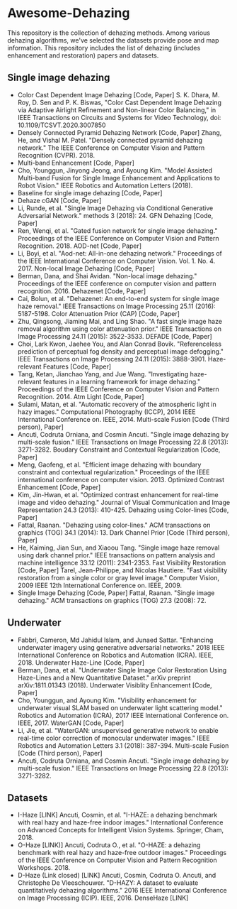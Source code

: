 # Awesome-Dehazing
This repository is the collection of dehazing methods. Among various dehazing algorithms, we've selected the datasets provide pose and map information. This repository includes the list of dehazing (includes enhancement and restoration) papers and datasets.

## Single image dehazing
* Color Cast Dependent Image Dehazing [Code, Paper]
S. K. Dhara, M. Roy, D. Sen and P. K. Biswas, "Color Cast Dependent Image Dehazing via Adaptive Airlight Refinement and Non-linear Color Balancing," in IEEE Transactions on Circuits and Systems for Video Technology, doi: 10.1109/TCSVT.2020.3007850
* Densely Connected Pyramid Dehazing Network [Code, Paper]
Zhang, He, and Vishal M. Patel. "Densely connected pyramid dehazing network." The IEEE Conference on Computer Vision and Pattern Recognition (CVPR). 2018.
* Multi-band Enhancement [Code, Paper]
* Cho, Younggun, Jinyong Jeong, and Ayoung Kim. "Model Assisted Multi-band Fusion for Single Image Enhancement and Applications to Robot Vision." IEEE Robotics and Automation Letters (2018).
* Baseline for single image dehazing [Code, Paper]
* Dehaze cGAN [Code, Paper]
* Li, Runde, et al. "Single Image Dehazing via Conditional Generative Adversarial Network." methods 3 (2018): 24.
GFN Dehazing [Code, Paper]
* Ren, Wenqi, et al. "Gated fusion network for single image dehazing." Proceedings of the IEEE Conference on Computer Vision and Pattern Recognition. 2018.
AOD-net [Code, Paper]
* Li, Boyi, et al. "Aod-net: All-in-one dehazing network." Proceedings of the IEEE International Conference on Computer Vision. Vol. 1. No. 4. 2017.
Non-local Image Dehazing [Code, Paper]
* Berman, Dana, and Shai Avidan. "Non-local image dehazing." Proceedings of the IEEE conference on computer vision and pattern recognition. 2016.
Dehazenet [Code, Paper]
* Cai, Bolun, et al. "Dehazenet: An end-to-end system for single image haze removal." IEEE Transactions on Image Processing 25.11 (2016): 5187-5198.
Color Attenuation Prior (CAP) [Code, Paper]
* Zhu, Qingsong, Jiaming Mai, and Ling Shao. "A fast single image haze removal algorithm using color attenuation prior." IEEE Transactions on Image Processing 24.11 (2015): 3522-3533.
DEFADE [Code, Paper]
* Choi, Lark Kwon, Jaehee You, and Alan Conrad Bovik. "Referenceless prediction of perceptual fog density and perceptual image defogging." IEEE Transactions on Image Processing 24.11 (2015): 3888-3901.
Haze-relevant Features [Code, Paper]
* Tang, Ketan, Jianchao Yang, and Jue Wang. "Investigating haze-relevant features in a learning framework for image dehazing." Proceedings of the IEEE Conference on Computer Vision and Pattern Recognition. 2014.
Atm Light [Code, Paper]
* Sulami, Matan, et al. "Automatic recovery of the atmospheric light in hazy images." Computational Photography (ICCP), 2014 IEEE International Conference on. IEEE, 2014.
Multi-scale Fusion [Code (Third person), Paper]
* Ancuti, Codruta Orniana, and Cosmin Ancuti. "Single image dehazing by multi-scale fusion." IEEE Transactions on Image Processing 22.8 (2013): 3271-3282.
Boudary Constraint and Contextual Regularization [Code, Paper]
* Meng, Gaofeng, et al. "Efficient image dehazing with boundary constraint and contextual regularization." Proceedings of the IEEE international conference on computer vision. 2013.
Optimized Contrast Enhancement [Code, Paper]
* Kim, Jin-Hwan, et al. "Optimized contrast enhancement for real-time image and video dehazing." Journal of Visual Communication and Image Representation 24.3 (2013): 410-425.
Dehazing using Color-lines [Code, Paper]
* Fattal, Raanan. "Dehazing using color-lines." ACM transactions on graphics (TOG) 34.1 (2014): 13.
Dark Channel Prior [Code (Third person), Paper]
* He, Kaiming, Jian Sun, and Xiaoou Tang. "Single image haze removal using dark channel prior." IEEE transactions on pattern analysis and machine intelligence 33.12 (2011): 2341-2353.
Fast Visibility Restoration [Code, Paper]
Tarel, Jean-Philippe, and Nicolas Hautiere. "Fast visibility restoration from a single color or gray level image." Computer Vision, 2009 IEEE 12th International Conference on. IEEE, 2009.
* Single Image Dehazing [Code, Paper]
Fattal, Raanan. "Single image dehazing." ACM transactions on graphics (TOG) 27.3 (2008): 72.
## Underwater

* Fabbri, Cameron, Md Jahidul Islam, and Junaed Sattar. "Enhancing underwater imagery using generative adversarial networks." 2018 IEEE International Conference on Robotics and Automation (ICRA). IEEE, 2018.
Underwater Haze-Line [Code, Paper]
* Berman, Dana, et al. "Underwater Single Image Color Restoration Using Haze-Lines and a New Quantitative Dataset." arXiv preprint arXiv:1811.01343 (2018).
Underwater Visiblity Enhancement [Code, Paper]
* Cho, Younggun, and Ayoung Kim. "Visibility enhancement for underwater visual SLAM based on underwater light scattering model." Robotics and Automation (ICRA), 2017 IEEE International Conference on. IEEE, 2017.
WaterGAN [Code, Paper]
* Li, Jie, et al. "WaterGAN: unsupervised generative network to enable real-time color correction of monocular underwater images." IEEE Robotics and Automation Letters 3.1 (2018): 387-394.
Multi-scale Fusion [Code (Third person), Paper]
* Ancuti, Codruta Orniana, and Cosmin Ancuti. "Single image dehazing by multi-scale fusion." IEEE Transactions on Image Processing 22.8 (2013): 3271-3282.
## Datasets
* I-Haze [LINK]
Ancuti, Cosmin, et al. "I-HAZE: a dehazing benchmark with real hazy and haze-free indoor images." International Conference on Advanced Concepts for Intelligent Vision Systems. Springer, Cham, 2018.
* O-Haze [LINK)]
Ancuti, Codruta O., et al. "O-HAZE: a dehazing benchmark with real hazy and haze-free outdoor images." Proceedings of the IEEE Conference on Computer Vision and Pattern Recognition Workshops. 2018.
* D-Haze (Link closed) [LINK]
Ancuti, Cosmin, Codruta O. Ancuti, and Christophe De Vleeschouwer. "D-HAZY: A dataset to evaluate quantitatively dehazing algorithms." 2016 IEEE International Conference on Image Processing (ICIP). IEEE, 2016.
DenseHaze [LINK]
